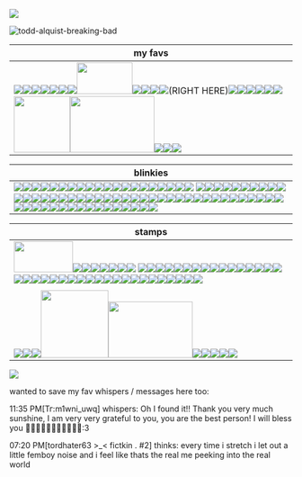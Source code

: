 ![](https://komarev.com/ghpvc/?username=toddalquist-luvr&color=ff69b4&style=plastic&label=you+lovelys+^o^)

![todd-alquist-breaking-bad](https://github.com/user-attachments/assets/c00b45a6-38ae-4e83-827a-d6571d185b3f)



| my favs  |
| -------- |
| <img src="https://i.postimg.cc/0QnXmnzv/blinkies-Cafe-h-H.gif"/><img src="https://i.postimg.cc/MprQcQ6L/blinkies-Cafe-l5.gif"/><img src="https://external-media.spacehey.net/media/sxm22kQmsmPwe5pVpdm7IVvq8ovTEekhaaZ4wqd35Qm8=/https://64.media.tumblr.com/c091c27ea13d91a6b4717175ea20c314/61800744d6453cc4-26/s75x75_c1/8cb9656dbb1b4a4c79173d27d7dba71957746d34.gifv"/><img src="https://64.media.tumblr.com/c2fec93045e63bbb9e412c6ac92b6b28/670cd30f542d0c63-f8/s100x200/2aae01b881370a59e2bc17c86997d0c4fc1cad9b.gifv"/><img src="https://64.media.tumblr.com/25a5928dce96f672c35fd3ab6d96fb2c/df303fd8b2314751-dd/s100x200/60c2c14be1ba42c04843298d43e74e53e748f1c5.gifv"/><img src="https://i.postimg.cc/tR5yJJHZ/ezgif-com-animated-gif-maker.gif"/><img src="https://i.postimg.cc/15cbY79V/ezgif-com-animated-gif-maker-1.gif"/><img src="https://i.postimg.cc/sXjbPhNz/lv-0-20250201235316-ezgif-com-video-to-gif-converter-1.gif" height="56" width="99"/><img src="https://i.postimg.cc/Hn9kVsdp/ezgif-com-animated-gif-maker.gif"/><img src="https://64.media.tumblr.com/b6af8271878c9e48c85961f5fe4dde37/df303fd8b2314751-19/s100x200/ed2f21b344b56686f1423650a2ddbc9e11487f1d.jpg"/><img src="https://64.media.tumblr.com/cad89837ab42aa15a4fa7248ea1d38ea/862ca621d9f19943-c1/s100x200/88de756bd80cf8667138d9eed24928af076b913c.pnj"/><img src="https://i.postimg.cc/C144FnGK/ezgif-5a38311ca74a45.gif"/>(RIGHT HERE)<img src="https://64.media.tumblr.com/2f4eb696a1ce6a2d7c37c97184af8f08/0f1b87a7a0a475bf-08/s250x400/93201b81459dbc50b01b7ee8c906d29a93ed5fe3.gifv"/><img src="https://64.media.tumblr.com/1ea387b5616e233da21a2c62b1f7d8eb/8336400b422a68e6-32/s100x200/0bf45f1b887d83e2a7828a19dc6ea446a12b94a0.gifv"/><img src="https://64.media.tumblr.com/e0003584867fbcfdecabc3a78fb05b22/2f4c749d798c5bf4-d4/s250x400/1788f66b39a414181bda404c2b65718eb3a001c7.gifv"/><img src="https://64.media.tumblr.com/87b29e1ab5b2091143be5e43089cb809/2f4c749d798c5bf4-8c/s250x400/02536e3764d88031307e084754b06624934f3e23.gifv"/><img src="https://64.media.tumblr.com/a4d40a30d234f86a4408d2fbb36b3eeb/863a536d93c98b34-7d/s100x200/860e8f8442210295579fa64e0271fb538703a389.gifv"/><img src="https://64.media.tumblr.com/74426d69694e0c00d125fd04be6f56da/a5b6896041f0ab1d-3f/s250x400/d8df98ae1d23a2868fd10b9e411b734677db7263.gifv"/><img src="https://64.media.tumblr.com/6940adae39778b32bf71374b6e21cc9a/184059df96befef7-33/s1280x1920/8dfd967b72ac8d9925cd00f4fa6ccf7ca940b5a5.jpg" width="100" height="100"/><img src="https://64.media.tumblr.com/4a600e66f9a7298de61b93f63c5dc7ae/b7c284b7089c4d14-c1/s400x600/fc8cb168c40b9863fcf610f2ee3c7ffb0e402072.gifv" width="150" height="100"/><img src="https://i.postimg.cc/8PpKpCCP/Screenshot-27-2-2025-16577-www-tumblr-com.jpg"/><img src="https://64.media.tumblr.com/87200b560b07d1a640226759101b0a41/0b7b980d4e561c31-95/s100x200/e1d1ac6fef6170e9ac7192a5a6446e39d48531c0.gifv"/><img src="https://64.media.tumblr.com/9dbab5a6e012c57dbb4fcb7b4abfe3d7/b728880dd266429a-33/s100x200/b51b25f40d97281456e2ee022d4960dcd26b4867.gifv"/> |

| blinkies |
| -------- |
| <img src="https://external-media.spacehey.net/media/s-2JwnIs119-QKaIQ-f9wA60OW4j6bKOR7E-hTIB9VS8=/https://i.ibb.co/xH1y463/42angel.gif"/><img src="https://external-media.spacehey.net/media/sulZim4j1UTtkU3w8qpwBeVrH7pIZHQxWvCc117z8UQI=/https://64.media.tumblr.com/2d9fea7c88566e29c91332a1460ae487/61800744d6453cc4-11/s100x200/b0f9bb6729e21d2eb33d183fe162c95d0e526b06.gifv"/><img src="https://external-media.spacehey.net/media/si_p3SeQdcxLf_LFtcnX_Abde1AgtHCKPxPXfK54Q0Dc=/https://i.ibb.co/mtS3WLM/4hater.gif"/><img src="https://external-media.spacehey.net/media/sA3pLf3EpWUD_Pb0nTGTqkOID8hAay6GMs8rSFQBRNqQ=/https://64.media.tumblr.com/a343f86a89fec7e597943284f7465f90/4ce5b9b1e3c7c8b0-d0/s75x75_c1/dd238cdbb29ba8ddd60657123fb78cd6ee49a08b.gifv"/><img src="https://external-media.spacehey.net/media/sf-CDhinGKcYaG2emwQU_EHnlj_rK9vg84UtToMtQLNI=/https://64.media.tumblr.com/a3b3b97a980e15ed3beeab7eb86113a7/8ad15b4299f78e8d-69/s75x75_c1/0ec5f31ba5712673bf93b76a39087c28b8c4dc3f.gifv"/><img src="https://external-media.spacehey.net/media/sFEfTQ0vPF1uxbxba7LeFt4tp8_sJBJoY-EWwA8UTu9Q=/https://i.postimg.cc/fRs9mCZJ/llmn.gif"/><img src="https://i.postimg.cc/mg7vkQyL/HGH4UBW.gif"/><img src="https://external-media.spacehey.net/media/shLfzIVLbG2AdoSeUR0PAs-PDke2YcWfcsyT5Qw96xf8=/https://64.media.tumblr.com/ddc1e31a23e3408e89e1ce17ac35a063/4bd2afebf9dcdf6d-aa/s250x400/5c37c0c020720892a069421977257836f32c7ceb.gifv"/><img src="https://external-media.spacehey.net/media/sriPaXma4UmWFPwBIAn_swqLNno7Y_SniEbkTOsFEr_s=/https://64.media.tumblr.com/e578d481bd1abc6bc3875156cd8e2fb4/4bd2afebf9dcdf6d-2f/s250x400/5a4ec1342c54ea536b7c0e02fd784b4bacffa776.gifv"/><img src="https://external-media.spacehey.net/media/sGcniIAqsMU-hmBp_KTQ7PYjZ-TpygMvrFYcJPS8UOhE=/https://64.media.tumblr.com/d44d00b5a4b38161e2df8360616421e8/4bd2afebf9dcdf6d-80/s250x400/f5f930bee4fe8a5f74d6833f09b596d08a87beec.gifv"/><img src="https://external-media.spacehey.net/media/s44kFpZGCVmO6IVfPbZgw5GtpR8W_cYrhq8bYVbCD-1E=/https://64.media.tumblr.com/1198fa73f52c7d21d0271369618aae90/tumblr_inline_pcjghddwtF1vss73l_250.gif"/><img src="https://external-media.spacehey.net/media/sxxRKNM0E7YqkZzhSwahD88D4Pjo4hKvKHPYVr1EhLy4=/https://plasticdino.neocities.org/blinkie/highschool.gif"/><img src="https://external-media.spacehey.net/media/sDyE_xx-_r_cI2v70356-FSJy-zF-9LdvIQzMVMXH250=/https://plasticdino.neocities.org/blinkie/mlp.gif"/><img src="https://external-media.spacehey.net/media/sSHs0X74y8iFWlVDTLVYHSmQJMZSDVYHYxZsLRt4BAj0=/https://plasticdino.neocities.org/blinkie/garfield.gif"/><img src="https://external-media.spacehey.net/media/stn5jzECdcEj1TXqbbFVthqsuxVwOSk30QxPPwkjxT9g=/https://64.media.tumblr.com/a33068504da93cd05c0e600ef4a9edf2/19a9e3ae2a687fa3-2f/s250x400/b73587b3dcb22c2c9cd2e06d7fc16ef98dfed19f.gif"/><img src="https://external-media.spacehey.net/media/sdctq7BACqYmGParULr-f2wiAMBLnPpZbRDi3NhtsSZA=/https://adriansblinkiecollection.neocities.org/x10.gif"/><img src="https://external-media.spacehey.net/media/sPSBRNPxAluZzysXgctzKwDVKQislacnbFH409izce7U=/https://y2k.neocities.org/blinkiez/tumblr_inline_pcjgfgLB8k1vss73l_1280.gif"/><img src="https://64.media.tumblr.com/728ad9c65754c0f160ebbdb14a3b7285/ff9f7105e951a308-c5/s250x400/9c60e92af8d73b4fd21219328dc61c5ab056fb2e.webp"/><img src="https://64.media.tumblr.com/f6da765c0e2f35963ef842858edd1950/b035b516dc88dd13-2b/s100x200/af846964c6bad0a03bd40c447d5c98b865ec838e.gifv"/><img src="https://64.media.tumblr.com/4d19f83d48938e72ea352ada5ec262f9/b035b516dc88dd13-1f/s100x200/bcf304998296635ab1e50df9dba0dfbc325a8999.gifv"/> <img src= "https://64.media.tumblr.com/2c9f90506836a5ea2548209b20effb81/aa6ad8b984475c27-1f/s100x200/3e87b4488989df848ba986b02771b555385069a4.gifv"/><img src="https://64.media.tumblr.com/900aeb65aa4a2932aad0906581cd3e74/aa6ad8b984475c27-9e/s100x200/28afc48655d53c2bd2958359382972f8c32cc0e2.gifv"/><img src="https://64.media.tumblr.com/860d4164c25611155283136cdd013498/1fb39223b20e4f22-2a/s100x200/a1adceaa13956237d67da50cfa1c78024fc42d4a.gifv"/><img src="https://64.media.tumblr.com/a488b91451778c9a44a3af782e41e3c0/13cc170809e1c104-38/s250x400/228abf8b818d9a47ea3df1e6a9aaf397bd740b42.gifv"/><img src="https://64.media.tumblr.com/53ae5dde398a9fd1f13d0d956c21f4ed/9d7b482171d6d04e-3f/s250x400/0e11e6c40b3d6396f5429adda6044917952d2144.gifv"/><img src="https://64.media.tumblr.com/57115aaa81f512dd0873d83e841073b1/363752070e93a7f9-11/s250x400/209ceaf006ecb489427644ca45668e83e0678d9c.gifv"/><img src="https://64.media.tumblr.com/66c0568161fa1bce76c76a6afa32e05e/692bf70aefc8b3b6-6a/s100x200/b03ba271ce6a50e16b38c2862418db163d5cc975.gifv"/><img src="https://64.media.tumblr.com/a4831f0a78a15aea391218939b42567a/75878540b804f3ca-e7/s250x400/2893fef1160a482f8d95e77fa27207cdf6484434.gifv"/><img src="https://64.media.tumblr.com/5f4699fc135efe3816f9fba70a606fe0/526ee027fde60ec3-2e/s250x400/7c30ec9ec962eff4e0c0a027e3595456109322e6.webp"/><img src="https://64.media.tumblr.com/c6835c670a98a48543f22f944680cefd/a5b6896041f0ab1d-bb/s250x400/c25234e6acbb500aee0f8ba94c1b7f82e3540e0b.gifv"/><img src="https://64.media.tumblr.com/7a8775d7d95eb374ed339e444caefab1/a5b6896041f0ab1d-a0/s250x400/60307c5f6bd0bbee1ad5a876eb93dcd0ea675131.gifv"/><img src="https://64.media.tumblr.com/654ff51b44975af3b2ba3240c4fbb61d/14df2b8e0ccc2214-40/s100x200/6f81a530c21fa285a7f75eced0eb62c18dac8ee3.gifv"/><img src="https://64.media.tumblr.com/dbd4b2bf905ccfd58d7d3d38093799fb/6fbbc18311c61dbb-08/s100x200/39f914315211e8d63de8f941b76e21989a3a23ab.gifv"/><img src="https://64.media.tumblr.com/c74a35659fd1ca684c9d85058bd7cf3c/e2c15a3766805f99-96/s250x400/4462417a9c4cc2be7e93d9d0d70dbc18a6710ad7.gifv"/><img src="https://64.media.tumblr.com/6ede7ef5113dbcc5fa23f8d5101e09cf/6fbbc18311c61dbb-1c/s100x200/feb8faee45c1c55179e55c807ece35a2c74673e0.gifv"/><img src="https://64.media.tumblr.com/5950d757ab4246d0f4f0b60308e85ece/2f8834b47d90034d-45/s250x400/d074e42a5891348ba7dfb71f79b107ec4eca30e5.gifv"/><img src="https://64.media.tumblr.com/44fa8b0e78b19b6464fb4eccaf615a01/b19b8466f96477fc-0d/s100x200/93f1a37aa0828d097d270d5a71fbaef6afe17962.gifv"/><img src="https://64.media.tumblr.com/f4ba72a25ad3cdbedf3ef1f109e0b114/0811590d6f62ec5a-03/s75x75_c1/7352b83f440e2b4ca66f91670602b7701afdf43e.gifv"/><img src="https://64.media.tumblr.com/3226232d4ad9a8fed1eb91924af87e5f/b4efadd60ae6c6cc-5a/s250x400/a89a7b65cba8a5756ab23102913fcb817e8a1682.gifv"/><img src="https://64.media.tumblr.com/d61a5fb3e20b8931ac4f9dab1357264a/44b88cdeb699e68c-06/s250x400/e39800e7d77c3c3afe0f987ab3930932cb2ffbe9.gifv"/><img src="https://64.media.tumblr.com/f5dee16975c7790c13319f9306118af2/37901a7869227e54-11/s250x400/0f1472451ce8d3d2e453f4b0c43169b437f698d8.gifv"/><img src="https://64.media.tumblr.com/d2c567a9292a312b5f6fd013d98fe047/a671f5cbbeb1f6b1-d7/s100x200/0d407dcf07ebc3a1ca59aae3afd6f1ff7766a758.gifv"/><img src="https://64.media.tumblr.com/8d87c24e5f80d53006b8b54b15565b58/a671f5cbbeb1f6b1-a4/s100x200/cda2cc881f881b7596c85037bc15d60a806695f1.gifv"/><img src="https://64.media.tumblr.com/78c9235309e6430fe62c21249d590299/f881262a996dd464-01/s250x400/410f79b2711998f8a071df7eda5c103070f222f0.gifv"/><img src="https://external-media.spacehey.net/media/slMY0N51x2KFy9K36Dfvjv0QhJsvJYUZduFMjF8KFfME=/http://dl3.glitter-graphics.net/pub/1386/1386223rbdqese71u.png"/><img src="https://64.media.tumblr.com/6990df78efa88347d181617172311ae9/809576e5bdfd9bae-bf/s100x200/3ba0c04e393f8714dba7025dddf0e89429e50441.gifv"/><img src="https://64.media.tumblr.com/41f1c74e8f6edf75b4aa42373b71c3ab/03b1a8cf4c1017f5-3e/s100x200/2227303dd7fd9893b2b061f212cd555104d3f7ed.gifv"/><img src="https://64.media.tumblr.com/ec3163d2e3298f1e1979a0a8f6b8bd4b/03b1a8cf4c1017f5-cb/s100x200/35d1a8f9895a5b0cf77cab20ff58193dd48fed2f.gifv"/><img src="https://64.media.tumblr.com/04fdc8e7c31c1bacef111b8a08e188f9/03b1a8cf4c1017f5-55/s100x200/47aae989c2fdf21e703ba7fca74190644bdec9c5.gifv"/><img src="https://64.media.tumblr.com/01c70a01e3df791a8a28f019c4335fe3/58e46a0bce13edc0-51/s400x600/9064b381a087001b694a34d60458d1870075eef4.gifv"/><img src="https://64.media.tumblr.com/acd7cc35971379ec4cccc221bc87b21c/5990e96a18394eaf-76/s250x400/59b2809b09d746ba58cf965ef2f64cddac7e9059.gifv"/><img src="https://64.media.tumblr.com/21ae7a5c159f477e07bdf7acb7df3c6d/ca1b2a02569659fe-b0/s250x400/d6d2061b77092169247cf0d42ecf262666e1683b.gifv"/><img src="https://64.media.tumblr.com/f71027a45f5c091e540009338b920686/6db96f7ecd419257-8f/s100x200/db354f452145ed0527c8e1f63b86bad7910a6926.gifv"/><img src="https://64.media.tumblr.com/716ab86e162db4d581bb136e19d61430/4340a3312c4da9eb-54/s250x400/0814563f7fbb8d868ab34a753b13a71502cfef28.gifv"/><img src="https://64.media.tumblr.com/47063b6b731f3fe40a97f9fa6525c333/c316ca5525971f00-d0/s100x200/1f51b413740ecdf16d971449c130a9c0e892dbbb.gifv"/><img src="https://64.media.tumblr.com/0f456fd199bd42212ed59be579396615/105065956db362d9-9d/s100x200/1e1c88a5ba93dea3938fa96e05705ead20b2c794.webp"/><img src="https://64.media.tumblr.com/ca6265280849da2d1939539a52dfde76/f6374363461831e2-88/s250x400/1f69f61ca6541fc1211c8bcd841769493c199f91.gifv"/><img src="https://64.media.tumblr.com/99cf75ce11ed886eb6d9d34319c54a16/d28ee6a6bd04595f-a1/s100x200/5cb536a2e079e80cb9c9533965c9a61f16784e9a.gifv"/><img src="https://64.media.tumblr.com/ff150dd8dcd3ce0a698cb36d36a7f803/6f5ab117bc0f286d-90/s100x200/ad2c715ebaa6a999f0b4485b1a37ff5df3873953.gifv"/><img src="https://64.media.tumblr.com/0e08b2c9a0a8af46cd6df999616c47cb/5d28e4ddada9a294-c7/s250x400/cbe4f5bf311e6ff83f607f4644f104ebf33c2909.gifv"/><img src="https://64.media.tumblr.com/f0bbfe3a2201f7df473f8c2ac6beddf5/17dedd7fc206d393-9b/s250x400/5bb38d806a531d47c11a560dd39b97a3bc706872.gifv"/><img src="https://64.media.tumblr.com/4139a3db0c0b12bf0b312c0e44c86a04/66f8bee48421ca35-91/s100x200/e75b913b43434c06881f7d061f1710f9ef76d578.gifv"/><img src="https://64.media.tumblr.com/038bb3dd1c6454d8b17f4690058be877/53b28a880a29cd42-ef/s100x200/0907b88de82e46ab5d5d6a58bc4fdc626321a736.gifv"/><img src="https://64.media.tumblr.com/292b4f00c86cff6db8026cd9b40b0bd0/7f58deef3ee63249-d4/s250x400/aa9b529bc3fa6ebf7d3e7edd93cd0efbfb791829.gifv"/><img src="https://64.media.tumblr.com/076bdd5a9b0f06bd98eb7d45189021e3/89049b66edacafba-62/s100x200/af72f61a09e1c9622e965ec4e7946bf94c0bbd6f.gifv"/><img src="https://64.media.tumblr.com/c099823ebc50625c27f33f15dfb1dde3/89049b66edacafba-b9/s100x200/e0ce83d16612ed81c5a944935ff46d787e5d1a3f.gifv"/><img src="https://64.media.tumblr.com/65d183819a04518addbafa27ea7329e0/89049b66edacafba-4f/s100x200/0fd077fd99851e54f5eacb5e062fbfc36c5b52e8.gifv"/><img src="https://64.media.tumblr.com/da11596fbdca1a1a8b859733c2b4f312/e69ada103ddfcdc2-6a/s250x400/879437f281fea60f713062076c1ee44b80e96344.gifv"/><img src="https://64.media.tumblr.com/316c616997c6489621dd44ab15f34aea/363752070e93a7f9-46/s100x200/7855e7b9c8484200a2ba22b0c547c5b5b420f27f.gifv"/><img src="https://64.media.tumblr.com/601a85d4925f50721fe852c6899b2ffa/3de48be76ce11acf-2f/s100x200/31afb71713fc003f004fcbe758594774533066b9.gifv"/><img src="https://64.media.tumblr.com/b996f6c7a77e1a3d86db90d523eff2b2/3de48be76ce11acf-cc/s100x200/a4f135b8ab79056e9d3a35e277d3a057fa2a3010.gifv"/><img src="https://64.media.tumblr.com/d127b376461ea94dfee3d95386c38dc0/f01b417193c36424-85/s100x200/f0f1ff0a18dea60dadc3fed770b74f9c18b239de.gifv"/><img src="https://64.media.tumblr.com/f1e8d1abe500a20b64a4d74c263891e3/26df5a34a88bde8a-fa/s250x400/506c66042ff0823fa507afde6abc598c685e6a5c.gifv"/><img src="https://64.media.tumblr.com/d0e6a664d6ca814f64e9246e5d06ca3f/cc48340c465645ec-42/s250x400/80bfd9c9f136a80b8a4b13c2c5fc74d516943dc3.gifv"/><img src="https://64.media.tumblr.com/88e5582a73750284f57a54633d1fe264/8e24a80f0fe22cc4-08/s250x400/7fc20ec7afc08b362f3cf977dd7c467e9db2999d.gifv"/><img src="https://64.media.tumblr.com/60cca2b751be1c44330692e9032368eb/c38486af78aafdc8-c7/s100x200/18d99dbd2c73f0241474f7557124591a77cd860f.gifv"/> |

| stamps |
| -------- |
| <img src="https://i.postimg.cc/bwf57ZcK/28207-68c65651b088c23732b1619c324d8500.png" width=105; height=55;/><img src="https://external-media.spacehey.net/media/sgRQMqCgeM6XNsgoZXaYWFyci3ccLI9NrjO3gX-mwkwY=/https://64.media.tumblr.com/5965be658d5e0814f92c95be73ea70e4/661971a88f794150-03/s100x200/9d594f411e8fb166cdfee1232ace62d11777716a.gifv"/><img src="https://external-media.spacehey.net/media/sChYnU8GHKlIYGssz__prqiblSR6tyseBF1Yup-uhwko=/https://images-wixmp-ed30a86b8c4ca887773594c2.wixmp.com/i/0ea075a2-c302-41ab-b1af-124a52b187a6/d1183yn-3d1547c8-c1f5-49ed-adf3-fd63abcc231d.gif"/><img src="https://external-media.spacehey.net/media/s8C33KNyiPyrRXEu4Uarjir5url_LDfPqLrZAF7z97YE=/https://64.media.tumblr.com/9505c416803af2ef87a292241d84363d/56fefd3f1342a5c1-c4/s100x200/4ec204c90077250835a295ab66804f8aa0b79254.gifv"/><img src="https://allyratworld.com/stamps/d9rz26g-fb071f9e-c4f2-4083-82fc-41d9f36a92e0.png"/><img src="https://hamood.carrd.co/assets/images/gallery07/d3b61255.png?v34093983873751"/><img src="https://images-wixmp-ed30a86b8c4ca887773594c2.wixmp.com/f/57f3fc6c-cad8-400b-84cb-732542de0b52/d48oh4o-f5c3c5e0-5ffb-4f99-b3cc-b81f53a4a5b5.png?token=eyJ0eXAiOiJKV1QiLCJhbGciOiJIUzI1NiJ9.eyJzdWIiOiJ1cm46YXBwOjdlMGQxODg5ODIyNjQzNzNhNWYwZDQxNWVhMGQyNmUwIiwiaXNzIjoidXJuOmFwcDo3ZTBkMTg4OTgyMjY0MzczYTVmMGQ0MTVlYTBkMjZlMCIsIm9iaiI6W1t7InBhdGgiOiJcL2ZcLzU3ZjNmYzZjLWNhZDgtNDAwYi04NGNiLTczMjU0MmRlMGI1MlwvZDQ4b2g0by1mNWMzYzVlMC01ZmZiLTRmOTktYjNjYy1iODFmNTNhNGE1YjUucG5nIn1dXSwiYXVkIjpbInVybjpzZXJ2aWNlOmZpbGUuZG93bmxvYWQiXX0.CDNze5kUexNPbfD6-76E80XEndvHvfL5a7VHk3XzOG8"/><img src="https://64.media.tumblr.com/b13e6e18d97ce9728ffcb6e4df2c10b8/f943d9890bee0f57-15/s100x200/53205d51dbdfc4b162c8cde940b669482a239aeb.jpg"/> <img src="https://64.media.tumblr.com/40743bab3dd332942d1a2c8d09876f08/0a314c1722fc4072-80/s100x200/9ac81656f8dcb1b57b2061a2ddf47d4918f76bee.pnj"/><img src="https://64.media.tumblr.com/c0bc053497b6d2cdacf72607710c1e0c/0a314c1722fc4072-59/s100x200/aa6877408a07b3006e9993c626430f1fbea2343e.gifv"/><img src="https://64.media.tumblr.com/8da57cf672a86d79c0aa6b71e616701b/8ebb522dbd957e33-ca/s250x400/c99a78e9a789a2bb190f06c40cb85900c8712521.pnj"/><img src="https://64.media.tumblr.com/121e02460a2940c4bcd94e622646b5a9/d5485780781ead58-8b/s100x200/aa186217a56a91e03f437c5f0fd67a98bd3e8ee4.gifv"/><img src="https://64.media.tumblr.com/adfdfd9c55bd33ad9e859a4b464b3cbb/21317507f7352712-01/s100x200/ab9ab8bfbcf433428692a09ecc4cf063cee9b625.jpg"/><img src="https://64.media.tumblr.com/603280bb25174fe4ab92aa165ef7d0a8/321aa268678c99b9-ff/s100x200/d28fa8f73c9bd03444110b6b310f5a53cc2bd5eb.gifv"/><img src="https://64.media.tumblr.com/c8d0be9fb381b30c4ba3b23748b4747e/ba16d020129a2a85-75/s100x200/d307b6f76d3b849184e96ef80d9a69f8522bbc63.gifv"/><img src="https://64.media.tumblr.com/ae1e2579376ea46e7138f0a2ace7bdc4/f2ecde4a8441d6d3-5b/s100x200/eb4cbc37cfffca5350d0658a960fc4e37e4ca29a.gifv"/><img src="https://64.media.tumblr.com/e9280f9ac6f2bf33c10867881c4b8305/f2ecde4a8441d6d3-58/s100x200/e1a84d8b964151979e2e54eb886c5d090de3469e.pnj"/><img src="https://64.media.tumblr.com/c04bf1b3944a03be3ad0d86c8378fef5/6c0f91c1af4ee0a2-09/s100x200/2761e4ef373274d387d4ed7c913496866434625a.jpg"/><img src="https://64.media.tumblr.com/0b92e5d119c2fc8d9735d53b4fbcf0f5/6c0f91c1af4ee0a2-fa/s100x200/be346520f46045bf2245a34e574c1c2ca54ab9a7.pnj"/><img src="https://64.media.tumblr.com/fd64dfed52686e5bfa8456ac44369e84/32971ec037eaf543-91/s100x200/83e0dc3f831e99185344a86ab836477d7e5062fb.pnj"/><img src="https://64.media.tumblr.com/5111a178ff7203b0dab814adb8e12118/31b077c47cd92dea-c8/s100x200/a53583556dc85189063d0d41ab31f2bfcbe844f9.gifv"/><img src="https://64.media.tumblr.com/6df6af7dc1a8b2c4d107bb39a3585563/c4bc6cc10b162b5a-ed/s100x200/30b7d5ac8a1a34b9282a2b055cd2e0e334dcaf3b.webp"/><img src="https://64.media.tumblr.com/9e302e0c7d66c9f4881c1ba9f9d1c504/dd9dd9869ca670f0-f1/s100x200/40ddce14638b9427ce360010e7935026cd4c93b4.jpg"/><img src="https://64.media.tumblr.com/48e5118c35fe6696ea795cff3923af0a/e8ca1c81101a018c-ef/s100x200/7de1f15bc43cbe5a9d2e9a58f8cdf1bce0343671.pnj"/><img src="https://64.media.tumblr.com/02d0636314fa22882beb7bd48bfd8af6/2f8834b47d90034d-2d/s100x200/1e41d820004f46bad3ea860cb7ad2f50346f1613.pnj"/><img src="https://64.media.tumblr.com/f69365bdacdb717d07dd1146fb6719cd/0811590d6f62ec5a-ab/s100x200/779b2af56b8d36222bdde348b03cbd3af291c01d.pnj"/><img src="https://64.media.tumblr.com/8a6346b5ac0b0de07937f5efe861e000/3ad25d4d43dc100f-5a/s100x200/03b782eeec47613af183f7af9408d0fb954f43b4.gifv"/><img src="https://64.media.tumblr.com/9b56d31f5a1dd1f0b6d4c9e090bdeee6/67c9f3fb6561df82-bf/s100x200/0c76f28a01125a73170589d6c0706c11b13abf20.pnj"/><img src="https://64.media.tumblr.com/6c248e312b3812603f7437759c2702e1/67c9f3fb6561df82-84/s100x200/573dce1a0b85d4a891c5fb203dbcec3b2088189f.pnj"/><img src="https://64.media.tumblr.com/b2838016f562763f079ffc8a25f9a1a3/7ee776a47de38779-f0/s100x200/824a7293210f2db8ec4ee6ea68bc5fb3fcc3859f.gifv"/><img src="https://64.media.tumblr.com/4cf042276799cf031e74550d3dd2f2da/c80e07d9272333a9-57/s100x200/76a5b5beba1029f691734f705c97f9c0940e7685.gifv"/><img src="https://64.media.tumblr.com/c5b2747f709be9c19448803891bd634a/6c0f91c1af4ee0a2-38/s100x200/10da99fdc5df63b06015a649616868dbd434dc28.pnj"/><img src="https://i.postimg.cc/Kc7m6gtF/monkey-shady-ezgif-com-resize.gif"/><img src="https://i.postimg.cc/L6Hm26VP/monkey-cool-ezgif-com-resize-1.gif"/><img src="https://i.postimg.cc/wjMHRfZT/twitch-chatting-ezgif-com-resize.gif"/><img src="https://64.media.tumblr.com/0601b54a5b832090c0dae5258aa86022/73ac1b98a750db4a-9a/s100x200/610cb977eb97819cca124e6e8671079d566e2450.gifv"/><img src="https://64.media.tumblr.com/40c91899441ef50953704630fdbe4f46/cdbeae05da4aa608-f1/s250x400/3ea5a71f90144ea7d26122af342fb96f2f435606.webp"/><img src="https://64.media.tumblr.com/fb650ccecc287dd789e66aaf25964739/659a970ffcbbb384-97/s75x75_c1/57f49076ec8247d681acb3d3032933fef06bca88.gifv"/><img src="https://64.media.tumblr.com/02a54100385c233931467c19af2e7813/7c1f9d9693cc6761-6b/s100x200/f0bec306ea55fef635a10bd5aa670729aa719ed7.pnj"/><img src="https://64.media.tumblr.com/1178a5f959923637d494bfaf9a45027e/754c5c52f6c548bc-8b/s100x200/54ed7162d685cefb32a873916dabeb36170c6060.pnj"/><img src="https://64.media.tumblr.com/707b6c4ac37d3bd5ea8373a90dfce342/d2fb93d5c8e5a775-f9/s100x200/5756c20f13bd982a4580771ad8494449ef51a2e0.jpg"><img src="https://64.media.tumblr.com/7e8e3c22fffcaab47ec5cb21dba72bad/2b6109a88798b692-97/s100x200/778284f311eea3885647905e1ddd2546a1bb82e4.pnj"/><img src="https://64.media.tumblr.com/c3d17e7da4848fcbc2c84b16064d2bb4/8ce77eb9700d7200-f6/s100x200/a5ef5e54d04858fc40eba7a0a6ae164528cecf7b.pnj"/><img src="https://64.media.tumblr.com/b7f064c50844a60d04aaef5d94c8cfd1/65cc451f8133390f-b0/s100x200/ae4457220c1131f954b53801d93e7f466f56f518.pnj"/><img src="https://64.media.tumblr.com/f4ce56a5354554abe5868308cffa7582/cc48340c465645ec-e1/s250x400/f5692a7abc5bdbe92e579d443c933e3705afa0c6.jpg"/>
| <!-- the bigger stamps--> |
| <img src="https://64.media.tumblr.com/461443ad5a57f498771dfbead4c1e2d3/f881262a996dd464-13/s100x200/7a936b60534b950810024e2823409a714c9944e5.gifv"/><img src="https://64.media.tumblr.com/2315b046cba900c05bf477ee2bf390ea/2a8f8e85b0c310c1-80/s100x200/11aa6a3ebad5f33cd222e46ec9051fb5f215dade.gifv"/><img src="https://64.media.tumblr.com/00a9a518ce6309d8055510619cf838de/2a8f8e85b0c310c1-34/s100x200/2a09536cc0840163170b56ad4e1d3dc1c01458a8.gifv"/><img src="https://64.media.tumblr.com/f618875df7b25617c3bf37723d59862e/76563c5747ff42fd-a1/s500x750/1e59986b227dfb7b1f5454c289686e0cd1d5ef40.jpg" height=120 width-150/><img src="https://64.media.tumblr.com/034be08fb0d1014df431645bbcdbc4f3/188a3bbdce0db5d2-89/s400x600/67968fe91ab562457a52fa62a08ab8314e012daa.gifv" height="100" width="150"/><img src="https://64.media.tumblr.com/f5f4af1edd34ebcdbaf7a616e9eeeefd/8ce77eb9700d7200-2d/s400x600/5b8c9ab3726d4944aefb1e43202e606f6b71ab6f.gifv"/><img src="https://64.media.tumblr.com/91cf371543f54dd67dd8f0519616e2b3/281be6bcacc41dca-94/s100x200/93cfd0221c5f515f3df27766897c55f6fb8fb9c1.gifv"/><img src="https://64.media.tumblr.com/828c3448e766ae84b0852b0feb207b1f/6c4d85bbe28873bb-79/s250x400/fc3aa0c32bc906bf35f618af04f4caa382840600.gifv"/><img src="https://64.media.tumblr.com/0137c923df0e11cb41260efa81c426b9/904057e0018f812c-0b/s250x400/6950f763abcd5599c8fbe27f7779ddf1757bef36.gifv"/><img src="https://64.media.tumblr.com/c2f34775216159eb5c9ea0ac5363093e/3c74d06b377fdc9b-f8/s400x600/76ad80100c9b1d29e3c3f816cef94743c6cfd6c7.gifv"/> |

<img src="https://external-media.spacehey.net/media/smPJJpqZ235Q9kGAQnCksNipgL3q6f9gJT_62Y-4jqy0=/https://i.ibb.co/thmpb9C/tumblr-inline-prh441p-Gu-D1vxygeb-500.gif"/>

wanted to save my fav whispers / messages here too: 

11:35 PM[Тг:m1wni_uwq] whispers: Oh I found it!! Thank you very much sunshine, I am very very grateful to you, you are the best person! I will bless you 🩷💗🩷💗🩷💗🩷💗🩷💗🩷:3

07:20 PM[tordhater63 >_< fictkin . #2] thinks: every time i stretch i let out a little femboy noise and i feel like thats the real me peeking into the real world


<!--im so weird omg why am i legit gettng mad over people liking yoshikage kira too, i swear im not one of those hoes who are like, yk, "oh u can like him because I, ME!!!! i like him" or whatever... im just gen gettng upset people like him more than me and can draw him better than me... I LOVED HIM FOR LIKE,,, 3 YEARS SO FAR I NEED TO GET A JOB RHAHHAHA why am i tearing up omg im so weird i hate kira hes the reason why im like this now ugh-->



